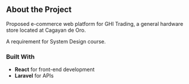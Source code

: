 ## About the Project

Proposed e-commerce web platform for GHI Trading, a general hardware store located at Cagayan de Oro.

A requirement for System Design course.

### Built With

- **React** for front-end development
- **Laravel** for APIs